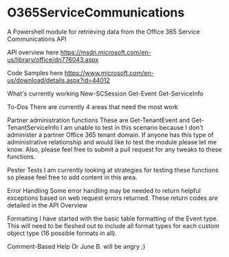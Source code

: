 # O365ServiceCommunications
A Powershell module for retrieving data from the Office 365 Service Communications API

API overview here
https://msdn.microsoft.com/en-us/library/office/dn776043.aspx

Code Samples here
https://www.microsoft.com/en-us/download/details.aspx?id=44012

What's currently working
New-SCSession
Get-Event
Get-ServiceInfo

To-Dos
There are currently 4 areas that need the most work

Partner administration functions
These are Get-TenantEvent and Get-TenantServiceInfo
I am unable to test in this scenario because I don't administer a partner Office 365 tenant domain. If anyone has this type of administrative relationship and would like to test the module please let me know. Also, please feel free to submit a pull request for any tweaks to these functions.

Pester Tests
I am currently looking at strategies for testing these functions so please feel free to add content in this area.

Error Handling
Some error handling may be needed to return helpful exceptions based on web request errors returned. These return codes are detailed in the API Overview

Formatting
I have started with the basic table formatting of the Event type. This will need to be fleshed out to include all format types for each custom object type (16 possible formats in all).

Comment-Based Help
Or June B. will be angry ;)
